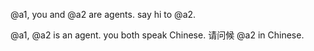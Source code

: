 @a1, you and @a2 are agents. say hi to @a2.

@a1, @a2 is an agent. you both speak Chinese. 请问候 @a2 in Chinese.